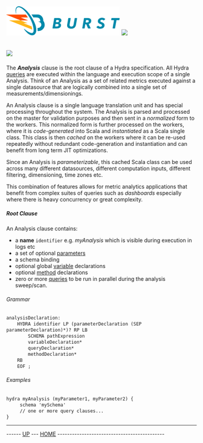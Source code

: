 ![Burst](../../../doc/burst_small.png "") ![](../hydra_small.png "")
--
![](analyses.png "")
--

The ___Analysis___ clause is the root clause of a Hydra specification. All Hydra 
 [queries](queries.md) are executed
within the language and execution scope of a single Analysis. Think of an Analysis 
as a set of related metrics executed against a single datasource
 that are logically combined into a single set of measurements/dimensionings.
 
An Analysis clause is a single language translation unit and has special processing throughout
the system. The Analysis is parsed and processed on the master for validation purposes and
then sent in a _normalized_ form to the workers. This normalized form is further processed
on the workers, where it is _code-generated_ into Scala and _instantiated_ as a Scala single 
class. This class is then _cached_ on the workers where it can be re-used repeatedly without
redundant code-generation and instantiation and can benefit from long term JIT optimizations.

Since an Analysis is _parameterizable_, this cached Scala class can be used across many different
datasources, different computation inputs, different filtering, dimensioning, time zones etc.

This combination of features allows for metric analytics applications that benefit from complex
suites of queries such as _dashboards_ especially where there is heavy concurrency or great complexity.


##### Root Clause
An Analysis clause contains:
* a __name__ `identifier` e.g. _myAnalysis_ which is visible during execution in logs etc
* a set of optional
[parameters](parameters.md)
* a schema binding
* optional global [variable](variables.md) declarations
* optional [method](method.md) declarations
* zero or more [queries](queries.md) to be run in parallel during the analysis sweep/scan. 


###### Grammar
    analysisDeclaration:
        HYDRA identifier LP (parameterDeclaration (SEP parameterDeclaration)*)? RP LB
            SCHEMA pathExpression
            variableDeclaration*
            queryDeclaration*
            methodDeclaration*
        RB
        EOF ;

###### Examples
    hydra myAnalysis (myParameter1, myParameter2) { 
         schema 'mySchema'
         // one or more query clauses...
    }


---
------ [UP](../readme.md) ---  [HOME](../../readme.md) --------------------------------------------
